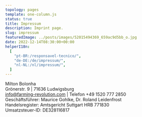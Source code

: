 ```yaml
---
topology: pages
template: one-column.js
status: true
title: Impressum
description: Imprint page.
slug: impressum
featuredImage: ../posts/images/52015494369_659ac9d5bb_o.jpg
date: 2022-12-14T08:30:00+00:00
helperI18n:
  [
    "pt-BR:/responsavel-tecnico/",
    "de-DE:/de/impressum/",
    "nl-NL:/nl/impressum/",
  ]
---
```


Milton Bolonha  
Grönerstr. 9 | 71636 Ludwigsburg  
info@farming-revolution.com | Telefon +49 1520 777 2850  
Geschäftsführer: Maurice Gohlke, Dr. Roland Leidenfrost  
Handelsregister: Amtsgericht Suttgart HRB 771830  
Umsatzsteuer-ID: DE328116817

